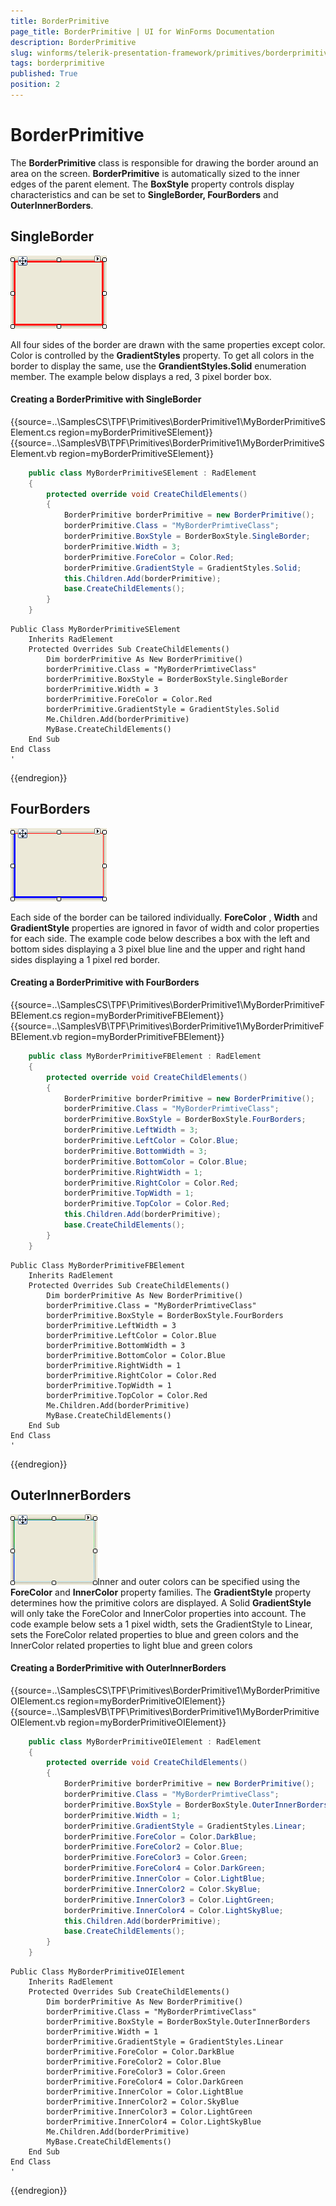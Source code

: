 ```yaml
---
title: BorderPrimitive
page_title: BorderPrimitive | UI for WinForms Documentation
description: BorderPrimitive
slug: winforms/telerik-presentation-framework/primitives/borderprimitive
tags: borderprimitive
published: True
position: 2
---
```


# BorderPrimitive



The __BorderPrimitive__ class is responsible for drawing the border around an area on the screen. __BorderPrimitive__ is automatically sized to the inner edges of the parent element. The __BoxStyle__ property controls display characteristics and can be set to __SingleBorder, FourBorders__ and __OuterInnerBorders__.

## SingleBorder

![tpf-primitives-borderprimitive 002](images/tpf-primitives-borderprimitive002.png)

All four sides of the border are drawn with the same properties except color. Color is controlled by the __GradientStyles__ property. To get all colors in the border to display the same, use the __GrandientStyles.Solid__ enumeration member. The example below displays a red, 3 pixel border box.

#### Creating a BorderPrimitive with SingleBorder

{{source=..\SamplesCS\TPF\Primitives\BorderPrimitive1\MyBorderPrimitiveSElement.cs region=myBorderPrimitiveSElement}} 
{{source=..\SamplesVB\TPF\Primitives\BorderPrimitive1\MyBorderPrimitiveSElement.vb region=myBorderPrimitiveSElement}} 

````C#
    public class MyBorderPrimitiveSElement : RadElement
    {
        protected override void CreateChildElements()
        {
            BorderPrimitive borderPrimitive = new BorderPrimitive();
            borderPrimitive.Class = "MyBorderPrimtiveClass";
            borderPrimitive.BoxStyle = BorderBoxStyle.SingleBorder;
            borderPrimitive.Width = 3;
            borderPrimitive.ForeColor = Color.Red;
            borderPrimitive.GradientStyle = GradientStyles.Solid;
            this.Children.Add(borderPrimitive);
            base.CreateChildElements();
        }
    }
````
````VB.NET
Public Class MyBorderPrimitiveSElement
    Inherits RadElement
    Protected Overrides Sub CreateChildElements()
        Dim borderPrimitive As New BorderPrimitive()
        borderPrimitive.Class = "MyBorderPrimtiveClass"
        borderPrimitive.BoxStyle = BorderBoxStyle.SingleBorder
        borderPrimitive.Width = 3
        borderPrimitive.ForeColor = Color.Red
        borderPrimitive.GradientStyle = GradientStyles.Solid
        Me.Children.Add(borderPrimitive)
        MyBase.CreateChildElements()
    End Sub
End Class
'
````

{{endregion}} 

## FourBorders

![tpf-primitives-borderprimitive 001](images/tpf-primitives-borderprimitive001.png)

Each side of the border can be tailored individually. __ForeColor__ , __Width__ and __GradientStyle__ properties are ignored in favor of width and color properties for each side. The example code below describes a box with the left and bottom sides displaying a 3 pixel blue line and the upper and right hand sides displaying a 1 pixel red border.

#### Creating a BorderPrimitive with FourBorders

{{source=..\SamplesCS\TPF\Primitives\BorderPrimitive1\MyBorderPrimitiveFBElement.cs region=myBorderPrimitiveFBElement}} 
{{source=..\SamplesVB\TPF\Primitives\BorderPrimitive1\MyBorderPrimitiveFBElement.vb region=myBorderPrimitiveFBElement}} 

````C#
    public class MyBorderPrimitiveFBElement : RadElement
    {
        protected override void CreateChildElements()
        {
            BorderPrimitive borderPrimitive = new BorderPrimitive();
            borderPrimitive.Class = "MyBorderPrimtiveClass";
            borderPrimitive.BoxStyle = BorderBoxStyle.FourBorders;
            borderPrimitive.LeftWidth = 3;
            borderPrimitive.LeftColor = Color.Blue;
            borderPrimitive.BottomWidth = 3;
            borderPrimitive.BottomColor = Color.Blue;
            borderPrimitive.RightWidth = 1;
            borderPrimitive.RightColor = Color.Red;
            borderPrimitive.TopWidth = 1;
            borderPrimitive.TopColor = Color.Red;
            this.Children.Add(borderPrimitive);
            base.CreateChildElements();
        }
    }
````
````VB.NET
Public Class MyBorderPrimitiveFBElement
    Inherits RadElement
    Protected Overrides Sub CreateChildElements()
        Dim borderPrimitive As New BorderPrimitive()
        borderPrimitive.Class = "MyBorderPrimtiveClass"
        borderPrimitive.BoxStyle = BorderBoxStyle.FourBorders
        borderPrimitive.LeftWidth = 3
        borderPrimitive.LeftColor = Color.Blue
        borderPrimitive.BottomWidth = 3
        borderPrimitive.BottomColor = Color.Blue
        borderPrimitive.RightWidth = 1
        borderPrimitive.RightColor = Color.Red
        borderPrimitive.TopWidth = 1
        borderPrimitive.TopColor = Color.Red
        Me.Children.Add(borderPrimitive)
        MyBase.CreateChildElements()
    End Sub
End Class
'
````

{{endregion}} 

## OuterInnerBorders

![tpf-primitives-borderprimitive 003](images/tpf-primitives-borderprimitive003.png)Inner and outer colors can be specified using the __ForeColor__ and __InnerColor__ property families. The __GradientStyle__ property determines how the primitive colors are displayed. A Solid __GradientStyle__ will only take the ForeColor and InnerColor properties into account. The code example below sets a 1 pixel width, sets the GradientStyle to Linear, sets the ForeColor related properties to blue and green colors and the InnerColor related properties to light blue and green colors

#### Creating a BorderPrimitive with OuterInnerBorders

{{source=..\SamplesCS\TPF\Primitives\BorderPrimitive1\MyBorderPrimitiveOIElement.cs region=myBorderPrimitiveOIElement}} 
{{source=..\SamplesVB\TPF\Primitives\BorderPrimitive1\MyBorderPrimitiveOIElement.vb region=myBorderPrimitiveOIElement}} 

````C#
    public class MyBorderPrimitiveOIElement : RadElement
    {
        protected override void CreateChildElements()
        {
            BorderPrimitive borderPrimitive = new BorderPrimitive();
            borderPrimitive.Class = "MyBorderPrimtiveClass";
            borderPrimitive.BoxStyle = BorderBoxStyle.OuterInnerBorders;
            borderPrimitive.Width = 1;
            borderPrimitive.GradientStyle = GradientStyles.Linear;
            borderPrimitive.ForeColor = Color.DarkBlue;
            borderPrimitive.ForeColor2 = Color.Blue;
            borderPrimitive.ForeColor3 = Color.Green;
            borderPrimitive.ForeColor4 = Color.DarkGreen;
            borderPrimitive.InnerColor = Color.LightBlue;
            borderPrimitive.InnerColor2 = Color.SkyBlue;
            borderPrimitive.InnerColor3 = Color.LightGreen;
            borderPrimitive.InnerColor4 = Color.LightSkyBlue;
            this.Children.Add(borderPrimitive);
            base.CreateChildElements();
        }
    }
````
````VB.NET
Public Class MyBorderPrimitiveOIElement
    Inherits RadElement
    Protected Overrides Sub CreateChildElements()
        Dim borderPrimitive As New BorderPrimitive()
        borderPrimitive.Class = "MyBorderPrimtiveClass"
        borderPrimitive.BoxStyle = BorderBoxStyle.OuterInnerBorders
        borderPrimitive.Width = 1
        borderPrimitive.GradientStyle = GradientStyles.Linear
        borderPrimitive.ForeColor = Color.DarkBlue
        borderPrimitive.ForeColor2 = Color.Blue
        borderPrimitive.ForeColor3 = Color.Green
        borderPrimitive.ForeColor4 = Color.DarkGreen
        borderPrimitive.InnerColor = Color.LightBlue
        borderPrimitive.InnerColor2 = Color.SkyBlue
        borderPrimitive.InnerColor3 = Color.LightGreen
        borderPrimitive.InnerColor4 = Color.LightSkyBlue
        Me.Children.Add(borderPrimitive)
        MyBase.CreateChildElements()
    End Sub
End Class
'
````

{{endregion}}
